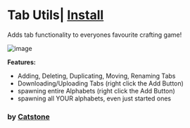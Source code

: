 # Tab Utils| [Install](https://raw.githubusercontent.com/InfiniteCraftCommunity/userscripts/master/userscripts/Tab%20Utils/index.user.js)

Adds tab functionality to everyones favourite crafting game!

![image](https://github.com/user-attachments/assets/c9edcff5-9b38-4142-9f30-deb104c0aa4f)

**Features:**
- Adding, Deleting, Duplicating, Moving, Renaming Tabs
- Downloading/Uploading Tabs (right click the Add Button)
- spawning entire Alphabets (right click the Add Button)
- spawning all YOUR alphabets, even just started ones

### by [Catstone](https://github.com/RedCatstone)

